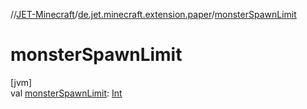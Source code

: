 //[JET-Minecraft](../../index.md)/[de.jet.minecraft.extension.paper](index.md)/[monsterSpawnLimit](monster-spawn-limit.md)

# monsterSpawnLimit

[jvm]\
val [monsterSpawnLimit](monster-spawn-limit.md): [Int](https://kotlinlang.org/api/latest/jvm/stdlib/kotlin/-int/index.html)
